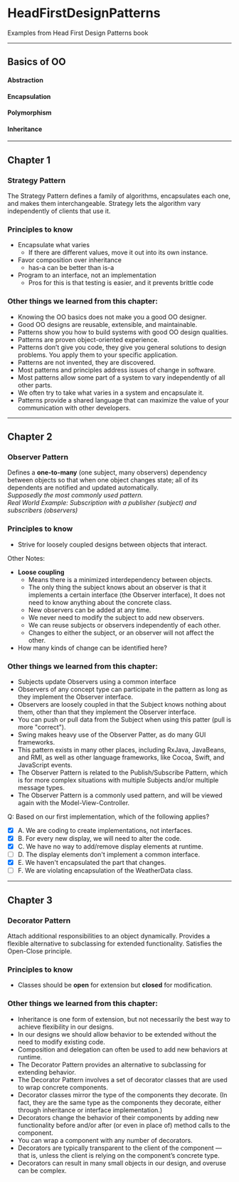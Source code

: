 # HeadFirstDesignPatterns
Examples from Head First Design Patterns book
___
## Basics of OO
#### Abstraction
#### Encapsulation
#### Polymorphism
#### Inheritance
___
## Chapter 1

### Strategy Pattern
The Strategy Pattern defines a family of algorithms, encapsulates each one, and makes them interchangeable.
Strategy lets the algorithm vary independently of clients that use it.

### Principles to know
- Encapsulate what varies
  - If there are different values, move it out into its own instance.
- Favor composition over inheritance
  - has-a can be better than is-a
- Program to an interface, not an implementation
  - Pros for this is that testing is easier, and it prevents brittle code

### Other things we learned from this chapter:
- Knowing the OO basics does not make you a good OO designer.
- Good OO designs are reusable, extensible, and maintainable.
- Patterns show you how to build systems with good OO design qualities.
- Patterns are proven object-oriented experience.
- Patterns don’t give you code, they give you general solutions to design problems. You apply them to your specific application.
- Patterns are not invented, they are discovered.
- Most patterns and principles address issues of change in software.
- Most patterns allow some part of a system to vary independently of all other parts.
- We often try to take what varies in a system and encapsulate it.
- Patterns provide a shared language that can maximize the value of your communication with other developers.
---
## Chapter 2

### Observer Pattern
Defines a **one-to-many** (one subject, many observers)
dependency between objects so that when one object
changes state; all of its dependents are notified
and updated automatically.\
_Supposedly the most commonly used pattern._\
_Real World Example: Subscription with a publisher
(subject) and subscribers (observers)_

### Principles to know
- Strive for loosely coupled designs between objects
  that interact.

Other Notes:
- **Loose coupling**
  - Means there is a minimized interdependency between objects.
  - The only thing the subject knows about an observer
    is that it implements a certain interface (the Observer interface),
    It does not need to know anything about the concrete class.
  - New observers can be added at any time.
  - We never need to modify the subject to add new observers.
  - We can reuse subjects or observers independently of each other.
  - Changes to either the subject, or an observer will
    not affect the other.
- How many kinds of change can be identified here?

### Other things we learned from this chapter:
- Subjects update Observers using a common interface
- Observers of any concept type can participate in the pattern
  as long as they implement the Observer interface.
- Observers are loosely coupled in that the Subject
  knows nothing about them, other than that they implement
  the Observer interface.
- You can push or pull data from the Subject when using
  this patter (pull is more "correct").
- Swing makes heavy use of the Observer Patter, as do
  many GUI frameworks.
- This pattern exists in many other places, including
  RxJava, JavaBeans, and RMI, as well as other language
  frameworks, like Cocoa, Swift, and JavaScript events.
- The Observer Pattern is related to the Publish/Subscribe
  Pattern, which is for more complex situations with
  multiple Subjects and/or multiple message types.
- The Observer Pattern is a commonly used pattern, and
  will be viewed again with the Model-View-Controller.

Q: Based on our first implementation, which of the following applies?
- [x] A. We are coding to create implementations, not interfaces.
- [x] B. For every new display, we will need to alter the code.
- [x] C. We have no way to add/remove display elements at runtime.
- [ ] D. The display elements don't implement a common interface.
- [x] E. We haven't encapsulated the part that changes.
- [ ] F. We are violating encapsulation of the WeatherData class.
---
## Chapter 3

### Decorator Pattern
Attach additional responsibilities to an object dynamically.
Provides a flexible alternative to subclassing for extended functionality.
Satisfies the Open-Close principle.

### Principles to know
- Classes should be **open** for extension but **closed** for modification.

### Other things we learned from this chapter:
- Inheritance is one form of extension, but not necessarily the best way to
  achieve flexibility in our designs.
- In our designs we should allow behavior to be extended without the need to
  modify existing code.
- Composition and delegation can often be used to add new behaviors at runtime.
- The Decorator Pattern provides an alternative to subclassing for extending
  behavior.
- The Decorator Pattern involves a set of decorator classes that are used to
  wrap concrete components.
- Decorator classes mirror the type of the components they decorate. 
  (In fact, they are the same type as the components they decorate, either
  through inheritance or interface implementation.)
- Decorators change the behavior of their components by adding new 
  functionality before and/or after (or even in place of) method calls
  to the component.
- You can wrap a component with any number of decorators.
- Decorators are typically transparent to the client of the component — that
  is, unless the client is relying on the component’s concrete type.
- Decorators can result in many small objects in our design, and overuse
  can be complex.
